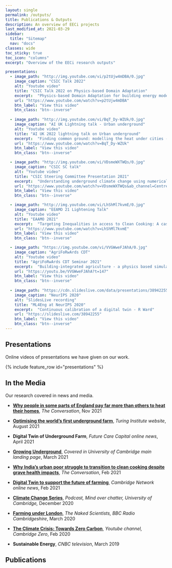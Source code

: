 ```yaml
---
layout: single
permalink: /outputs/
title: Publications & Outputs
description: An overview of EECi projects
last_modified_at: 2021-03-29
sidebar:
  title: "Sitemap"
  nav: "docs"
classes: wide
toc_sticky: true
toc_icon: "columns"
excerpt: "Overview of the EECi research outputs"

presentations:
  - image_path: "http://img.youtube.com/vi/p2tUjw4mDBA/0.jpg" 
    image_caption: "CSIC Talk 2022"
    alt: "Youtube video"
    title: "CSIC Talk 2022 on Physics-based Domain Adaptation"
    excerpt:  "Physics-based Domain Adaptation for building energy modeling and forecasting - Zack Xuereb Conti"
    url: "https://www.youtube.com/watch?v=p2tUjw4mDBA"
    btn_label: "View this video"
    btn_class: "btn--inverse"
    
  - image_path: "http://img.youtube.com/vi/BqT_Dy-WZUk/0.jpg" 
    image_caption: "AI UK Lightning talk - Urban underground"
    alt: "Youtube video"
    title: "AI UK 2022 lightning talk on Urban underground"
    excerpt:  "Finding common ground: modelling the heat under cities - MJ Kreitmair & N Makasis"
    url: "https://www.youtube.com/watch?v=BqT_Dy-WZUk"
    btn_label: "View this video"
    btn_class: "btn--inverse"

  - image_path: "http://img.youtube.com/vi/VDsmeWXTWQs/0.jpg"
    image_caption: "CSIC SC talk"
    alt: "Youtube video"
    title: "CSIC Steering Committee Presentation 2021"
    excerpt:  "Understanding underground climate change using numerical modelling and statistical methodologies - MJ Kreitmair & N Makasis"
    url: "https://www.youtube.com/watch?v=VDsmeWXTWQs&ab_channel=CentreforSmartInfrastructureandConstruction"
    btn_label: "View this video"
    btn_class: "btn--inverse"

  - image_path: "http://img.youtube.com/vi/LhShMl7kvmE/0.jpg"
    image_caption: "EEAMO 21 Lightening Talk"
    alt: "Youtube video"
    title: "EAAMO 2021"
    excerpt:  "Targeting Inequalities in access to Clean Cooking: A case study of Coimbatore - A Neto-Bradley"
    url: "https://www.youtube.com/watch?v=LhShMl7kvmE"
    btn_label: "View this video"
    btn_class: "btn--inverse"

  - image_path: "https://img.youtube.com/vi/VVGWweFJAhA/0.jpg"
    image_caption: "AgriFoRwArds CDT"
    alt: "Youtube video"
    title: "AgriFoRwArds CDT Seminar 2021"
    excerpt:  "Building-integrated agriculture - a physics based simulation approach - R Ward"
    url: "https://youtu.be/VVGWweFJAhA?t=147"
    btn_label: "View this video"
    btn_class: "btn--inverse"
    
  - image_path: "https://cdn.slideslive.com/data/presentations/38942255/slideslive_alastair-gregory_mark-girolami_rebecca-ward_ruchi-choudhary_continuous-calibration-of-a-digital-twin-a-particle-filter-approach__medium.jpg?1606848388"
    image_caption: "NeurIPS 2020"
    alt: "SlidesLive recording"
    title: "ML4Eng at NeurIPS 2020"
    excerpt:  "Continuous calibration of a digital twin - R Ward"
    url: "https://slideslive.com/38942255"
    btn_label: "View this video"
    btn_class: "btn--inverse"
---
```




## Presentations
Online videos of presentations we have given on our work.

{% include feature_row id="presentations" %}

## In the Media
Our research covered in news and media.

* **[Why people in some parts of England pay far more than others to heat their homes](https://theconversation.com/why-people-in-some-parts-of-england-pay-far-more-than-others-to-heat-their-homes-172559)**, *The Conversation*, Nov 2021 

* **[Optimising the world’s first underground farm](https://www.turing.ac.uk/research/impact-stories/optimising-worlds-first-underground-farm)**, *Turing Institute website*, August 2021

* **Digital Twin of Underground Farm**, *Future Care Capital online news*, April 2021

* **[Growing Underground](https://www.cam.ac.uk/stories/growingunderground)**, *Covered in University of Cambridge main landing page*, March 2021 

* **[Why India’s urban poor struggle to transition to clean cooking despite grave health impacts](https://theconversation.com/why-indias-urban-poor-struggle-to-transition-to-clean-cooking-despite-grave-health-impacts-153266)**, *The Conversation*, Feb 2021 

* **[Digital Twin to support the future of farming](http://www.eng.cam.ac.uk/news/cambridge-engineers-unveil-digital-twin-support-future-farming)**, *Cambridge Network online news*, Feb 2021 

* **[Climate Change Series](https://podcasts.apple.com/gb/podcast/welcome-to-mind-over-chatter-the-cambridge-university/id1450822598?i=1000501367763)**, *Podcast, Mind over chatter, University of Cambridge,* December 2020

* **[Farming under London](https://www.thenakedscientists.com/articles/interviews/farming-under-london)**, *The Naked Scientists, BBC Radio Cambridgeshire*, March 2020

* **[The Climate Crisis: Towards Zero Carbon](https://www.cam.ac.uk/research/news/the-climate-crisis-towards-zero-carbon)**, *Youtube channel, Cambridge Zero*,  Feb 2020

* **Sustainable Energy**, *CNBC television*, March 2019

## Publications

<script src="https://bibbase.org/show?bib=https%3A%2F%2Fraw.githubusercontent.com%2FEECi%2Fhome%2Fmain%2Fdocs%2Fpublications%2FEECi.bib&commas=true&jsonp=1"></script>
